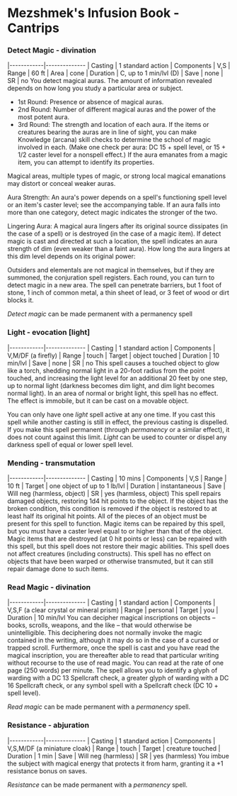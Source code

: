 # Mezshmek's Infusion Book - Cantrips

### Detect Magic - divination
|------------|--------------
| Casting    | 1 standard action
| Components | V,S
| Range      | 60 ft
| Area       | cone
| Duration   | C, up to 1 min/lvl (D)
| Save       | none
| SR         | no
You detect magical auras. The amount of information revealed depends on how long you study a particular area or subject.
- 1st Round: Presence or absence of magical auras.
- 2nd Round: Number of different magical auras and the power of the most potent aura.
- 3rd Round: The strength and location of each aura. If the items or creatures bearing the auras are in line of sight, you can make Knowledge (arcana) skill checks to determine the school of magic involved in each. (Make one check per aura: DC 15 + spell level, or 15 + 1/2 caster level for a nonspell effect.) If the aura emanates from a magic item, you can attempt to identify its properties.

Magical areas, multiple types of magic, or strong local magical emanations may distort or conceal weaker auras.

Aura Strength: An aura's power depends on a spell's functioning spell level or an item's caster level; see the accompanying table. If an aura falls into more than one category, detect magic indicates the stronger of the two.

Lingering Aura: A magical aura lingers after its original source dissipates (in the case of a spell) or is destroyed (in the case of a magic item). If detect magic is cast and directed at such a location, the spell indicates an aura strength of dim (even weaker than a faint aura). How long the aura lingers at this dim level depends on its original power:

Outsiders and elementals are not magical in themselves, but if they are summoned, the conjuration spell registers. Each round, you can turn to detect magic in a new area. The spell can penetrate barriers, but 1 foot of stone, 1 inch of common metal, a thin sheet of lead, or 3 feet of wood or dirt blocks it.

*Detect magic* can be made permanent with a permanency spell

### Light - evocation [light]
|------------|--------------
| Casting    | 1 standard action
| Components | V,M/DF (a firefly)
| Range      | touch
| Target     | object touched
| Duration   | 10 min/lvl
| Save       | none
| SR         | no
This spell causes a touched object to glow like a torch, shedding normal light in a 20-foot radius from the point touched, and increasing the light level for an additional 20 feet by one step, up to normal light (darkness becomes dim light, and dim light becomes normal light). In an area of normal or bright light, this spell has no effect. The effect is immobile, but it can be cast on a movable object.

You can only have one *light* spell active at any one time. If you cast this spell while another casting is still in effect, the previous casting is dispelled. If you make this spell permanent (through *permanency* or a similar effect), it does not count against this limit. *Light* can be used to counter or dispel any darkness spell of equal or lower spell level.

### Mending - transmutation
|------------|--------------
| Casting    | 10 mins
| Components | V,S
| Range      | 10 ft
| Target     | one object of up to 1 lb/lvl
| Duration   | instantaneous
| Save       | Will neg (harmless, object)
| SR         | yes (harmless, object)
This spell repairs damaged objects, restoring 1d4 hit points to the object. If the object has the broken condition, this condition is removed if the object is restored to at least half its original hit points. All of the pieces of an object must be present for this spell to function. Magic items can be repaired by this spell, but you must have a caster level equal to or higher than that of the object. Magic items that are destroyed (at 0 hit points or less) can be repaired with this spell, but this spell does not restore their magic abilities. This spell does not affect creatures (including constructs). This spell has no effect on objects that have been warped or otherwise transmuted, but it can still repair damage done to such items.

### Read Magic - divination
|------------|--------------
| Casting    | 1 standard action
| Components | V,S,F (a clear crystal or mineral prism)
| Range      | personal
| Target     | you
| Duration   | 10 min/lvl
You can decipher magical  inscriptions on objects – books, scrolls, weapons, and the like – that would otherwise be unintelligible. This deciphering does not normally invoke the magic contained in the writing, although it may do so in the case of a cursed or trapped scroll. Furthermore, once the spell is cast and you have read the magical inscription, you are thereafter able to read that particular writing without recourse to the use of read magic. You can read at the rate of one page (250 words) per minute. The spell allows you to identify a glyph of warding with a DC 13 Spellcraft check, a greater glyph of warding with a DC 16 Spellcraft check, or any symbol spell with a Spellcraft check (DC 10 + spell level).

*Read magic* can be made permanent with a *permanency* spell.

### Resistance - abjuration
|------------|--------------
| Casting    | 1 standard action
| Components | V,S,M/DF (a miniature cloak)
| Range      | touch
| Target     | creature touched
| Duration   | 1 min
| Save       | Will neg (harmless)
| SR         | yes (harmless)
You imbue the subject with magical energy that protects it from harm, granting it a +1 resistance bonus on saves.

*Resistance* can be made permanent with a *permanency* spell.
